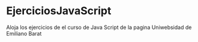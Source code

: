 # EjerciciosJavaScript
Aloja los ejercicios de el curso de Java Script de la pagina Uniwebsidad de Emiliano Barat
